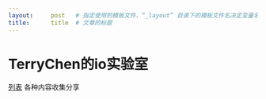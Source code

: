 ```yaml
---
layout:     post   # 指定使用的模板文件，“_layout” 目录下的模板文件名决定变量名
title:      title  # 文章的标题
---
```


# TerryChen的io实验室
[列表](list.html)
各种内容收集分享
